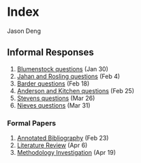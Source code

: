 # Index

Jason Deng

## Informal Responses

1. [Blumenstock questions](https://taegonjd.github.io/workshop/blumenstock) (Jan 30)
2. [Jahan and Rosling questions](https://taegonjd.github.io/workshop/jahanrosling) (Feb 4)
3. [Barder questions](https://taegonjd.github.io/workshop/barder) (Feb 18)
4. [Anderson and Kitchen questions](https://taegonjd.github.io/workshop/andersonkitchen) (Feb 25)
5. [Stevens questions](https://taegonjd.github.io/workshop/Stevens) (Mar 26)
6. [Nieves questions](https://taegonjd.github.io/workshop/nieves) (Mar 31)

### Formal Papers 

1. [Annotated Bibliography](https://taegonjd.github.io/workshop/assignment_one) (Feb 23)
2. [Literature Review](https://taegonjd.github.io/workshop/assignment2) (Apr 6)
3. [Methodology Investigation](https://taegonjd.github.io/workshop/assignment3) (Apr 19)
